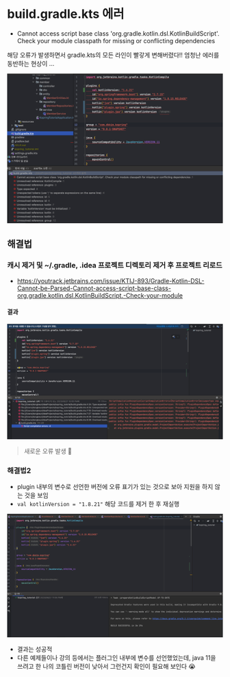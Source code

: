 # build.gradle.kts 에러 

- Cannot access script base class 'org.gradle.kotlin.dsl.KotlinBuildScript'. Check your module classpath for missing or conflicting dependencies

해당 오류가 발생하면서 gradle.kts의 모든 라인이 빨갛게 변해버렸다!!
엄청난 에러를 동반하는 현상이 ...

![Alt text](image.png)


## 해결법 
### 캐시 제거 및 ~/.gradle, .idea 프로젝트 디렉토리 제거 후 프로젝트 리로드 
- https://youtrack.jetbrains.com/issue/KTIJ-893/Gradle-Kotlin-DSL-Cannot-be-Parsed-Cannot-access-script-base-class-org.gradle.kotlin.dsl.KotlinBuildScript.-Check-your-module

#### 결과 

![Alt text](image-1.png)
> 새로운 오류 발생 🤣

### 해결법2 

- plugin 내부의 변수로 선언한 버전에 오류 표기가 있는 것으로 보아 지원을 하지 않는 것을 보임 
- `val kotlinVersion = "1.8.21"` 해당 코드를 제거 한 후 재실행 

![Alt text](image-2.png)

- 결과는 성공적
- 다른 예제들이나 강의 등에서는 플러그인 내부에 변수를 선언했었는데, java 11을 쓰려고 한 나의 코틀린 버전이 낮아서 그런건지 확인이 필요해 보인다 😭